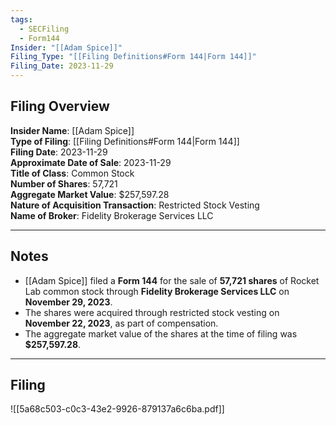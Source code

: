 ```yaml
---
tags:
  - SECFiling
  - Form144
Insider: "[[Adam Spice]]"
Filing_Type: "[[Filing Definitions#Form 144|Form 144]]"
Filing_Date: 2023-11-29  
---
```

## Filing Overview

**Insider Name**: [[Adam Spice]]  
**Type of Filing**: [[Filing Definitions#Form 144|Form 144]]  
**Filing Date**: 2023-11-29  
**Approximate Date of Sale**: 2023-11-29  
**Title of Class**: Common Stock  
**Number of Shares**: 57,721  
**Aggregate Market Value**: $257,597.28  
**Nature of Acquisition Transaction**: Restricted Stock Vesting  
**Name of Broker**: Fidelity Brokerage Services LLC  

---
## Notes

- [[Adam Spice]] filed a **Form 144** for the sale of **57,721 shares** of Rocket Lab common stock through **Fidelity Brokerage Services LLC** on **November 29, 2023**.  
- The shares were acquired through restricted stock vesting on **November 22, 2023**, as part of compensation.  
- The aggregate market value of the shares at the time of filing was **$257,597.28**.  

---
## Filing

![[5a68c503-c0c3-43e2-9926-879137a6c6ba.pdf]]
